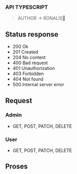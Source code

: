 ### API TYPESCRIPT
> AUTHOR -> RONALIS👋

## Status response

- 200 Ok
- 201 Created
- 204 No content
- 400 Bad request
- 401 Unauthorization
- 403 Forbidden
- 404 Not found
- 500 Internal server error

## Request

### Admin
* GET, POST, PATCH, DELETE

### User
* GET, POST, PATCH, DELETE

## Proses
